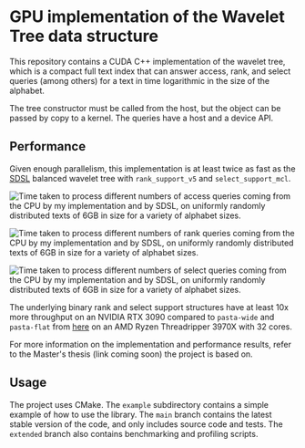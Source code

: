 # GPU implementation of the Wavelet Tree data structure

This repository contains a CUDA C++ implementation of the wavelet tree, which is a compact full text index that can answer access, rank, and select queries (among others) for a text in time logarithmic in the size of the alphabet.

The tree constructor must be called from the host, but the object can be passed by copy to a kernel. The queries have a host and a device API.

## Performance

Given enough parallelism, this implementation is at least twice as fast as the [SDSL](https://github.com/simongog/sdsl-lite) balanced wavelet tree with `rank_support_v5` and `select_support_mcl`.

![Time taken to process different numbers of access queries coming from the CPU
by my implementation and by SDSL, on uniformly randomly distributed texts
of 6GB in size for a variety of alphabet sizes.](results/wt_access_results.png "Time taken to process different numbers of access queries coming from the CPU
by my implementation and by SDSL, on uniformly randomly distributed texts
of 6GB in size for a variety of alphabet sizes.")

![Time taken to process different numbers of rank queries coming from the CPU
by my implementation and by SDSL, on uniformly randomly distributed texts
of 6GB in size for a variety of alphabet sizes.](results/wt_rank_results.png "Time taken to process different numbers of rank queries coming from the CPU
by my implementation and by SDSL, on uniformly randomly distributed texts
of 6GB in size for a variety of alphabet sizes.")

![Time taken to process different numbers of select queries coming from the CPU
by my implementation and by SDSL, on uniformly randomly distributed texts
of 6GB in size for a variety of alphabet sizes.](results/wt_select_results.png "Time taken to process different numbers of select queries coming from the CPU
by my implementation and by SDSL, on uniformly randomly distributed texts
of 6GB in size for a variety of alphabet sizes.")

The underlying binary rank and select support structures have at least 10x more throughput on an NVIDIA RTX 3090 compared to `pasta-wide` and `pasta-flat` from [here](https://github.com/pasta-toolbox/bit_vector) on an AMD Ryzen Threadripper 3970X with 32 cores.

For more information on the implementation and performance results, refer to the Master's thesis (link coming soon) the project is based on.

## Usage

The project uses CMake. The `example` subdirectory contains a simple example of how to use the library.
The `main` branch contains the latest stable version of the code, and only includes source code and tests. The `extended` branch also contains benchmarking and profiling scripts.
